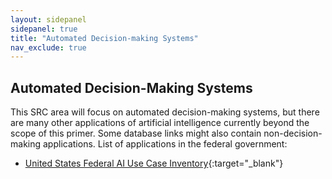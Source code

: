 ```yaml
---
layout: sidepanel
sidepanel: true
title: "Automated Decision-making Systems"
nav_exclude: true
---
```

## Automated Decision-Making Systems

This SRC area will focus on automated decision-making systems, but there are many other applications of artificial intelligence currently beyond the scope of this primer. Some database links might also contain non-decision-making applications. List of applications in the federal government:
- [United States Federal AI Use Case Inventory](https://ai.gov/ai-use-cases/){:target="_blank"}<!-- tag:database -->
